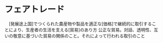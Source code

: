 # フェアトレード
　[発展途上国]でつくられた農産物や製品を適正な[価格]で継続的に取引することにより、生産者の生活を支える[貿易]のあり方
 公正な貿易。対話、透明性、互いの敬意に基づいた貿易の関係のこと。それによって行われる取引のこと
